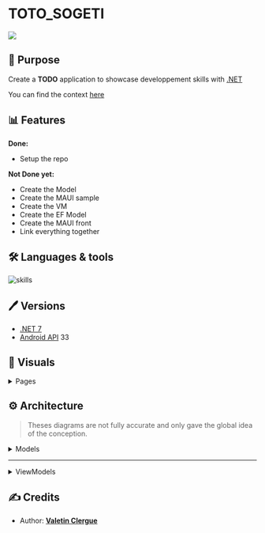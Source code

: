 # TOTO_SOGETI

![](https://github.com/HandyS11/ToDo_Sogeti/actions/workflows/dotnet.yml/badge.svg)

## 📝 Purpose

Create a **TODO** application to showcase developpement skills with [.NET](https://learn.microsoft.com/en-us/dotnet/)

You can find the context [here](./CONTEXT.md)

## 📊 Features

**Done:**
-  Setup the repo

**Not Done yet:**
- Create the Model
- Create the MAUI sample
- Create the VM
- Create the EF Model
- Create the MAUI front
- Link everything together

## 🛠 Languages & tools

![skills](https://skillicons.dev/icons?i=cs,dotnet,visualstudio)

## 🖊️ Versions 

- [.NET 7](https://learn.microsoft.com/en-us/dotnet/core/whats-new/dotnet-7)
- [Android API](https://developer.android.com/reference) 33

## 📍 Visuals

<details><summary> Pages </summary>

| Sketchs | App |
| --- | --- |
| <img src="./Documentation/sketchs/" height="750"/> | <img src="./Documentation/screens/" height="750"/> | 
</details>

## ⚙️ Architecture

> Theses diagrams are not fully accurate and only gave the global idea of the conception.

<details><summary> Models </summary>

```mermaid
classDiagram

class ToDo {
    +/Title
}
```
</details>

---

<details><summary> ViewModels </summary>

```mermaid
classDiagram

class ToDoVM {
    +/Model
    +/Title
}
```
</details>

## ✍️ Credits 

* Author: [**Valetin Clergue**](https://github.com/HandyS11)